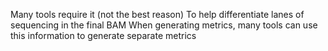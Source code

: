 Many tools require it (not the best reason)
To help differentiate lanes of sequencing in the final BAM
When generating metrics, many tools can use this information to generate separate metrics
